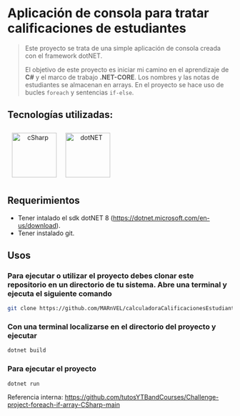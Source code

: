 # Aplicación de consola para tratar calificaciones de estudiantes

> Este proyecto se trata de una simple aplicación de consola creada con el framework dotNET.
>
> El objetivo de este proyecto es iniciar mi camino en el aprendizaje de **C#** y el marco de
> trabajo **.NET-CORE**.
> Los nombres y las notas de estudiantes se almacenan en arrays.
> En el proyecto se hace uso de bucles `foreach` y sentencias `if-else`.

## Tecnologías utilizadas:
<div align="center" style="display: flex">
      <span>
         <a href="https://learn.microsoft.com/en-us/dotnet/csharp/" target="_blank">
               <img width="100" style="margin: 10" title='cSharp' src='https://upload.wikimedia.org/wikipedia/commons/4/4f/Csharp_Logo.png'>
         </a>
      </span>
      <span>
         <a href="https://learn.microsoft.com/en-us/dotnet/" target="_blank" title='dotNET'>
               <img width="100" style="margin: 10" title='dotNET' src='https://upload.wikimedia.org/wikipedia/commons/e/ee/.NET_Core_Logo.svg'>
         </a>
      </span>
</div>

## Requerimientos

- Tener intalado el sdk dotNET 8 (https://dotnet.microsoft.com/en-us/download).
- Tener instalado git.

## Usos

### Para ejecutar o utilizar el proyecto debes clonar este repositorio en un directorio de tu sistema. Abre una terminal y ejecuta el siguiente comando

```bash
git clone https://github.com/MARnVEL/calculadoraCalificacionesEstudiantes.git
```

### Con una terminal localizarse en el directorio del proyecto y ejecutar

```bash
dotnet build
```

### Para ejecutar el proyecto

```bash
dotnet run
```

Referencia interna: <https://github.com/tutosYTBandCourses/Challenge-project-foreach-if-array-CSharp-main>
